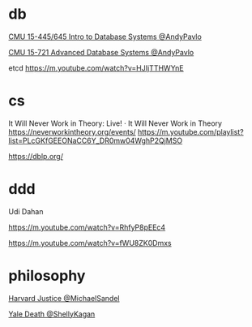 # db

[CMU 15-445/645 Intro to Database Systems @AndyPavlo](https://m.youtube.com/playlist?list=PLSE8ODhjZXjbohkNBWQs_otTrBTrjyohi)

[CMU 15-721 Advanced Database Systems @AndyPavlo](https://m.youtube.com/playlist?list=PLSE8ODhjZXjasmrEd2_Yi1deeE360zv5O)

etcd https://m.youtube.com/watch?v=HJIjTTHWYnE

# cs

It Will Never Work in Theory: Live! · It Will Never Work in Theory
https://neverworkintheory.org/events/
https://m.youtube.com/playlist?list=PLcGKfGEEONaCC6Y_DR0mw04WghP2QjMSO

https://dblp.org/

# ddd

Udi Dahan

https://m.youtube.com/watch?v=RhfyP8pEEc4

https://m.youtube.com/watch?v=fWU8ZK0Dmxs

# philosophy

[Harvard Justice @MichaelSandel](https://m.youtube.com/playlist?list=PL30C13C91CFFEFEA6)

[Yale Death @ShellyKagan](https://m.youtube.com/playlist?list=PLEA18FAF1AD9047B0)
